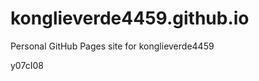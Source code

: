 # konglieverde4459.github.io
Personal GitHub Pages site for konglieverde4459



















































y07cI08
